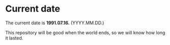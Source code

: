 # Current date

The current date is **1991.07.16.** (YYYY.MM.DD.)

This repository will be good when the world ends, so we will know how long it lasted.